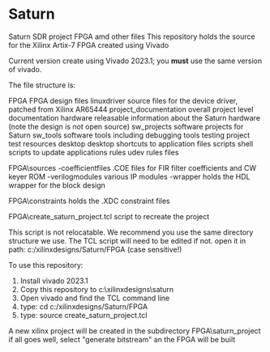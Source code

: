 # Saturn
Saturn SDR project FPGA amd other files
This repository holds the source for the Xilinx Artix-7 FPGA created using Vivado

Current version create using Vivado 2023.1; you **must** use the same version of vivado.


The file structure is:

FPGA				FPGA design files
linuxdriver			source files for the device driver, patched from Xilinx AR65444
project_documentation		overall project level documentation
hardware			releasable information about the Saturn hardware (note the design is not open source)
sw_projects			software projects for Saturn
sw_tools			software tools including debugging tools
testing				project test resources
desktop                         desktop shortcuts to application files
scripts				shell scripts to update applications
rules				udev rules files


FPGA\sources
-coefficientfiles		.COE files for FIR filter coefficients and CW keyer ROM
-verilogmodules			various IP modules
-wrapper			holds the HDL wrapper for the block design

FPGA\constraints			holds the .XDC constraint files

FPGA\create_saturn_project.tcl	script to recreate the project

This script is not relocatable. We recommend you use the same directory structure we use. The TCL script will need to be edited if not.
open it in path: c:/xilinxdesigns/Saturn/FPGA          (case sensitive!)

To use this repository:
1. Install vivado 2023.1
2. Copy this repository to c:\xilinxdesigns\saturn
3. Open vivado and find the TCL command line
4. type: cd c:/xilinxdesigns/Saturn/FPGA
5. type: source create_saturn_project.tcl

A new xilinx project will be created in the subdirectory FPGA\saturn_project
if all goes well, select "generate bitstream" an the FPGA will be built

